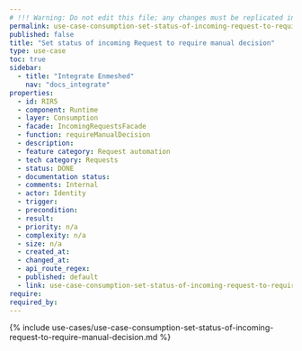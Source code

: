 ```yaml
---
# !!! Warning: Do not edit this file; any changes must be replicated in Excel !!!
permalink: use-case-consumption-set-status-of-incoming-request-to-require-manual-decision
published: false
title: "Set status of incoming Request to require manual decision"
type: use-case
toc: true
sidebar:
  - title: "Integrate Enmeshed"
    nav: "docs_integrate"
properties:
  - id: RIR5
  - component: Runtime
  - layer: Consumption
  - facade: IncomingRequestsFacade
  - function: requireManualDecision
  - description:
  - feature category: Request automation
  - tech category: Requests
  - status: DONE
  - documentation status:
  - comments: Internal
  - actor: Identity
  - trigger:
  - precondition:
  - result:
  - priority: n/a
  - complexity: n/a
  - size: n/a
  - created_at:
  - changed_at:
  - api_route_regex:
  - published: default
  - link: use-case-consumption-set-status-of-incoming-request-to-require-manual-decision
require:
required_by:
---
```


{% include use-cases/use-case-consumption-set-status-of-incoming-request-to-require-manual-decision.md %}
